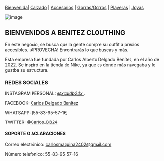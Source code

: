 [Bienvenida](./index.md)| [Calzado](./calzado.md) | [Accesorios](./accesorios.md) | [Gorras/Gorros](./gorras.md) | [Playeras](./playeras.md) | [Joyas](./joyas.md) 

![image](https://user-images.githubusercontent.com/99769777/157767152-a4fbd2fd-7a69-4cdd-a70b-ce489e65ffa6.png)



## BIENVENIDOS A BENITEZ CLOUTHING

En este negocio, se busca que la gente compre su outfit a precios accesibles. ¡APROVECHA! 
Encontrarás lo que buscas y más.

Esta empresa fue fundada por Carlos Alberto Delgado Benítez, en el año de 2022. Se inspiró en la tienda de Nike, ya que es donde más navegaba y le gustba su estructura.

### REDES SOCIALES

INSTAGRAM PERSONAL:   [ _@xcaldb24x_ ](https://www.instagram.com/_xcaldb24x_/). 

FACEBOOK:  [Carlos Delgado Benítez](https://www.facebook.com/carlos.delgadobenitez.9)

WHATSAPP:  [55-83-95-57-16]

TWITTER:   [@Carlos_DB24](https://twitter.com/Carlos_DB24)


#### SOPORTE O ACLARACIONES

Correo electrónico: carlosmaquina2402@gmail.com

Número telefónico: 55-83-95-57-16
